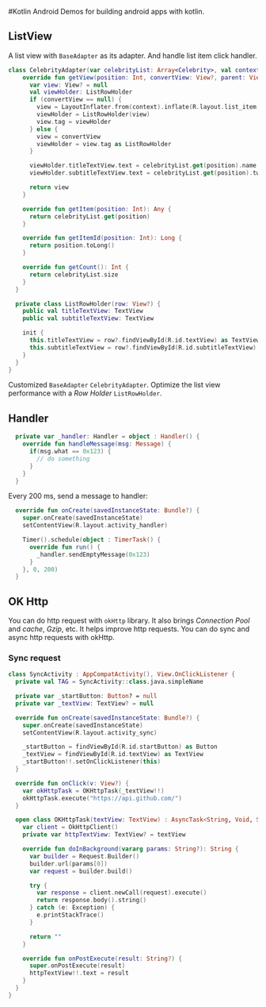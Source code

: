 #Kotlin Android
Demos for building android apps with kotlin.

## ListView
A list view with `BaseAdapter` as its adapter. And handle list item click handler.
```kotlin
class CelebrityAdapter(var celebrityList: Array<Celebrity>, val context: Context) : BaseAdapter() {
    override fun getView(position: Int, convertView: View?, parent: ViewGroup?): View {
      var view: View? = null
      val viewHolder: ListRowHolder
      if (convertView == null) {
        view = LayoutInflater.from(context).inflate(R.layout.list_item, parent!!, false) as View
        viewHolder = ListRowHolder(view)
        view.tag = viewHolder
      } else {
        view = convertView
        viewHolder = view.tag as ListRowHolder
      }

      viewHolder.titleTextView.text = celebrityList.get(position).name
      viewHolder.subtitleTextView.text = celebrityList.get(position).twitter

      return view
    }

    override fun getItem(position: Int): Any {
      return celebrityList.get(position)
    }

    override fun getItemId(position: Int): Long {
      return position.toLong()
    }

    override fun getCount(): Int {
      return celebrityList.size
    }
  }

  private class ListRowHolder(row: View?) {
    public val titleTextView: TextView
    public val subtitleTextView: TextView

    init {
      this.titleTextView = row?.findViewById(R.id.textView) as TextView
      this.subtitleTextView = row?.findViewById(R.id.subtitleTextView) as TextView
    }
  }
}
```
Customized `BaseAdapter` `CelebrityAdapter`. Optimize the list view performance with a *Row Holder* `ListRowHolder`.

## Handler
```kotlin
  private var _handler: Handler = object : Handler() {
    override fun handleMessage(msg: Message) {
      if(msg.what == 0x123) {
        // do something
      }
    }
  }
```
Every 200 ms, send a message to handler:
```kotlin
  override fun onCreate(savedInstanceState: Bundle?) {
    super.onCreate(savedInstanceState)
    setContentView(R.layout.activity_handler)

    Timer().schedule(object : TimerTask() {
      override fun run() {
        _handler.sendEmptyMessage(0x123)
      }
    }, 0, 200)
  }
```

## OK Http 

You can do http request with `okHttp` library. It also brings *Connection Pool* and *cache*, *Gzip*, etc. It helps improve http requests. You can do sync and async http requests with okHttp.

### Sync request
```kotlin
class SyncActivity : AppCompatActivity(), View.OnClickListener {
  private val TAG = SyncActivity::class.java.simpleName

  private var _startButton: Button? = null
  private var _textView: TextView? = null

  override fun onCreate(savedInstanceState: Bundle?) {
    super.onCreate(savedInstanceState)
    setContentView(R.layout.activity_sync)

    _startButton = findViewById(R.id.startButton) as Button
    _textView = findViewById(R.id.textView) as TextView
    _startButton!!.setOnClickListener(this)
  }

  override fun onClick(v: View?) {
    var okHttpTask = OKHttpTask(_textView!!)
    okHttpTask.execute("https://api.github.com/")
  }

  open class OKHttpTask(textView: TextView) : AsyncTask<String, Void, String>() {
    var client = OkHttpClient()
    private var httpTextView: TextView? = textView

    override fun doInBackground(vararg params: String?): String {
      var builder = Request.Builder()
      builder.url(params[0])
      var request = builder.build()

      try {
        var response = client.newCall(request).execute()
        return response.body().string()
      } catch (e: Exception) {
        e.printStackTrace()
      }

      return ""
    }

    override fun onPostExecute(result: String?) {
      super.onPostExecute(result)
      httpTextView!!.text = result
    }
  }
}
```